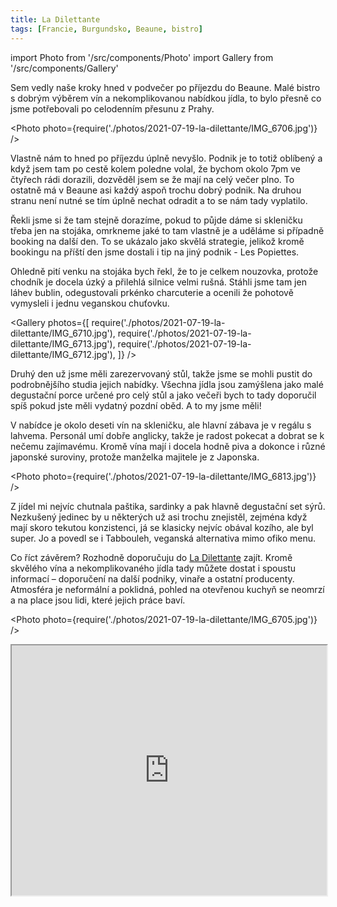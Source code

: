 ```yaml
---
title: La Dilettante
tags: [Francie, Burgundsko, Beaune, bistro]
---
```


import Photo from '/src/components/Photo'
import Gallery from '/src/components/Gallery'

Sem vedly naše kroky hned v podvečer po příjezdu do Beaune. Malé bistro s dobrým výběrem vín a nekomplikovanou nabídkou jídla, to bylo přesně co jsme potřebovali po celodenním přesunu z Prahy.

<!-- truncate -->

<Photo photo={require('./photos/2021-07-19-la-dilettante/IMG_6706.jpg')} />

Vlastně nám to hned po příjezdu úplně nevyšlo. Podnik je to totiž oblíbený a když jsem tam po cestě kolem poledne volal, že bychom okolo 7pm ve čtyřech rádi dorazili, dozvěděl jsem se že mají na celý večer plno. To ostatně má v Beaune asi každý aspoň trochu dobrý podnik. Na druhou stranu není nutné se tím úplně nechat odradit a to se nám tady vyplatilo.

Řekli jsme si že tam stejně dorazíme, pokud to půjde dáme si skleničku třeba jen na stojáka, omrkneme jaké to tam vlastně je a uděláme si případně booking na další den. To se ukázalo jako skvělá strategie, jelikož kromě bookingu na příští den jsme dostali i tip na jiný podnik - Les Popiettes.

Ohledně pití venku na stojáka bych řekl, že to je celkem nouzovka, protože chodník je docela úzký a přilehlá silnice velmi rušná. Stáhli jsme tam jen láhev bublin, odegustovali prkénko charcuterie a ocenili že pohotově vymysleli i jednu veganskou chuťovku.

<Gallery photos={[
require('./photos/2021-07-19-la-dilettante/IMG_6710.jpg'),
require('./photos/2021-07-19-la-dilettante/IMG_6713.jpg'),
require('./photos/2021-07-19-la-dilettante/IMG_6712.jpg'),
]} />

Druhý den už jsme měli zarezervovaný stůl, takže jsme se mohli pustit do podrobnějšího studia jejich nabídky. Všechna jídla jsou zamýšlena jako malé degustační porce určené pro celý stůl a jako večeři bych to tady doporučil spíš pokud jste měli vydatný pozdní oběd. A to my jsme měli!

V nabídce je okolo deseti vín na skleničku, ale hlavní zábava je v regálu s lahvema. Personál umí dobře anglicky, takže je radost pokecat a dobrat se k nečemu zajímavému. Kromě vína mají i docela hodně piva a dokonce i různé japonské suroviny, protože manželka majitele je z Japonska.

<Photo photo={require('./photos/2021-07-19-la-dilettante/IMG_6813.jpg')} />

Z jídel mi nejvíc chutnala paštika, sardinky a pak hlavně degustační set sýrů. Nezkušený jedinec by u některých už asi trochu znejistěl, zejména když mají skoro tekutou konzistenci, já se klasicky nejvíc obával kozího, ale byl super. Jo a povedl se i Tabbouleh, veganská alternativa mimo ofiko menu.

Co říct závěrem? Rozhodně doporučuju do [La Dilettante](https://www.facebook.com/La-Dilettante-Beaune-175786925946189/) zajít. Kromě skvělého vína a nekomplikovaného jídla tady můžete dostat i spoustu informací &ndash;&nbsp;doporučení na další podniky, vinaře a ostatní producenty. Atmosféra je neformální a poklidná, pohled na otevřenou kuchyň se neomrzí a na place jsou lidi, které jejich práce baví.

<Photo photo={require('./photos/2021-07-19-la-dilettante/IMG_6705.jpg')} />

<iframe src="https://www.google.com/maps/embed?pb=!1m14!1m8!1m3!1d10879.804575897198!2d4.833009!3d47.021564!3m2!1i1024!2i768!4f13.1!3m3!1m2!1s0x0%3A0xde4b5744363dba8f!2sLa%20Dilettante!5e0!3m2!1sen!2scz!4v1627817606414!5m2!1sen!2scz" width="100%" height="400" style={{border:0}} allowfullscreen="" loading="lazy" />

<Gallery photos={[
require('./photos/2021-07-19-la-dilettante/IMG_6810.jpg'),
require('./photos/2021-07-19-la-dilettante/IMG_6810.jpg'),
require('./photos/2021-07-19-la-dilettante/IMG_6814.jpg'),
require('./photos/2021-07-19-la-dilettante/IMG_6815.jpg'),
require('./photos/2021-07-19-la-dilettante/IMG_6820.jpg'),
]} />
